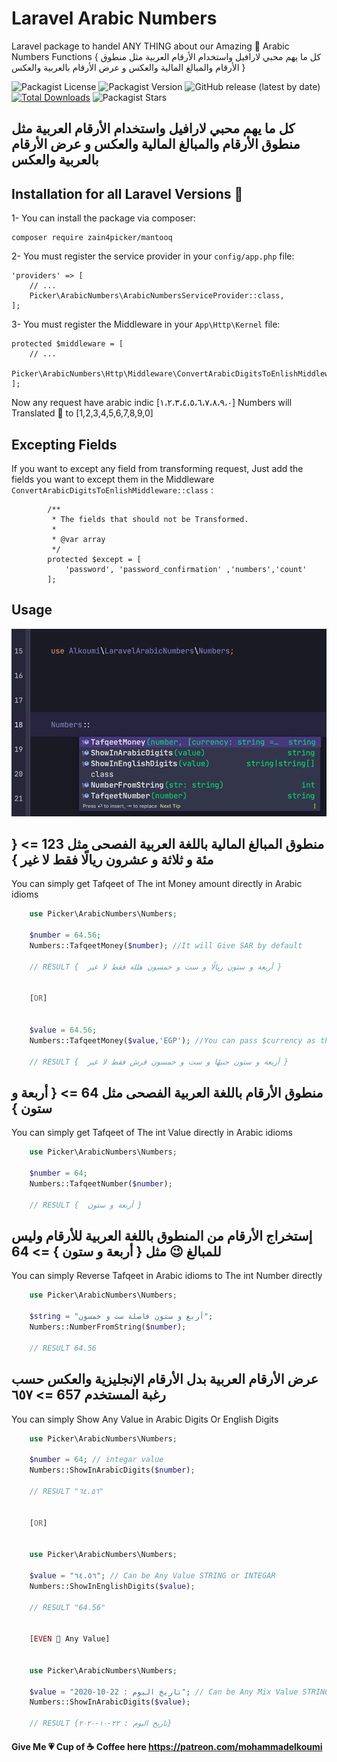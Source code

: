 # Laravel Arabic Numbers
Laravel package to handel ANY THING about our Amazing 💝 Arabic Numbers Functions { كل ما يهم محبي لارافيل واستخدام الأرقام العربية مثل منطوق الأرقام والمبالغ المالية والعكس و عرض الأرقام بالعربية والعكس }

![Packagist License](https://img.shields.io/packagist/l/zain4picker/mantooq) ![Packagist Version](https://img.shields.io/packagist/v/zain4picker/mantooq) ![GitHub release (latest by date)](https://img.shields.io/github/v/release/zain4picker/mantooq?color=red)  [![Total Downloads](https://poser.pugx.org/zain4picker/mantooq/downloads)](//packagist.org/packages/zain4picker/mantooq) ![Packagist Stars](https://img.shields.io/packagist/stars/zain4picker/mantooq?color=yellow)
## كل ما يهم محبي لارافيل واستخدام الأرقام العربية مثل منطوق الأرقام والمبالغ المالية والعكس و عرض الأرقام بالعربية والعكس 
## Installation for all Laravel Versions 🥳
1- You can install the package via composer:

    composer require zain4picker/mantooq

2- You must register the service provider in your `config/app.php` file:

    'providers' => [
        // ...
        Picker\ArabicNumbers\ArabicNumbersServiceProvider::class,
    ];

3- You must register the Middleware in your `App\Http\Kernel` file:

    protected $middleware = [
        // ...
        Picker\ArabicNumbers\Http\Middleware\ConvertArabicDigitsToEnlishMiddleware::class
    ];

Now any request have arabic indic [١،٢،٣،٤،٥،٦،٧،٨،٩،٠] Numbers will Translated 🥳 to [1,2,3,4,5,6,7,8,9,0] 

## Excepting Fields 
If you want to except any field from transforming request, Just add the fields you want to except them in the Middleware `ConvertArabicDigitsToEnlishMiddleware::class` :

	        /**
             * The fields that should not be Transformed.
             *
             * @var array
             */
            protected $except = [
                'password', 'password_confirmation' ,'numbers','count'
            ];

## Usage
![Arabic Numbers](imags/numbers.png)

##   منطوق المبالغ المالية باللغة العربية الفصحى مثل 123 => { مئة و ثلاثة و عشرون ريالًا فقط لا غير } 
You can simply get Tafqeet of The int Money amount directly in Arabic idioms 
```php
    use Picker\ArabicNumbers\Numbers;

    $number = 64.56;
    Numbers::TafqeetMoney($number); //It will Give SAR by default

    // RESULT {  أربعة و ستون ريالًا و ست و خمسون هللة فقط لا غير }


    [OR]


    $value = 64.56;
    Numbers::TafqeetMoney($value,'EGP'); //You can pass $currency as the second @param

    // RESULT {  أربعة و ستون جنيهًا و ست و خمسون قرش فقط لا غير }
```

##   منطوق الأرقام باللغة العربية الفصحى مثل 64 => { أربعة و ستون } 
You can simply get Tafqeet of The int Value directly in Arabic idioms 
```php
    use Picker\ArabicNumbers\Numbers;

    $number = 64;
    Numbers::TafqeetNumber($number);

    // RESULT {  أربعة و ستون }
```
## إستخراج الأرقام من المنطوق باللغة العربية للأرقام وليس للمبالغ 😉 مثل { أربعة و ستون } => 64
You can simply Reverse Tafqeet in Arabic idioms to The int Number directly 
```php
    use Picker\ArabicNumbers\Numbers;

    $string = "أربع و ستون فاصلة ست و خمسون";
    Numbers::NumberFromString($number);

    // RESULT 64.56
```
## عرض الأرقام العربية بدل الأرقام الإنجليزية والعكس حسب رغبة المستخدم 657 =>  ٦٥٧
You can simply Show Any Value in Arabic Digits Or English Digits
```php
    use Picker\ArabicNumbers\Numbers;

    $number = 64; // integar value
    Numbers::ShowInArabicDigits($number);

    // RESULT "٦٤.٥٦"


    [OR]


    use Picker\ArabicNumbers\Numbers;

    $value = "٦٤.٥٦"; // Can be Any Value STRING or INTEGAR
    Numbers::ShowInEnglishDigits($value);

    // RESULT "64.56"


    [EVEN 🥳 Any Value]


    use Picker\ArabicNumbers\Numbers;

    $value = "تاريخ اليوم : 22-10-2020"; // Can be Any Mix Value STRING with INTEGAR
    Numbers::ShowInArabicDigits($value);

    // RESULT {تاريخ اليوم : ٢٢-١٠-٢٠٢٠}
```
#### Give Me 💗 Cup of ☕️ Coffee here https://patreon.com/mohammadelkoumi
